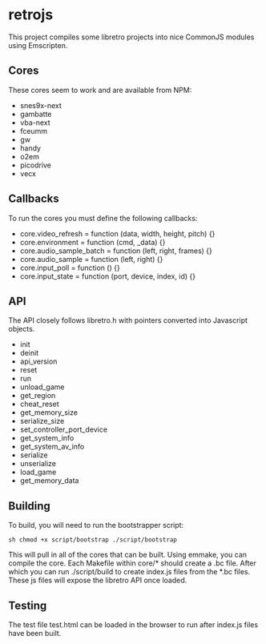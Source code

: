 # retrojs

This project compiles some libretro projects into nice CommonJS modules using Emscripten.

## Cores
These cores seem to work and are available from NPM:

* snes9x-next
* gambatte
* vba-next
* fceumm
* gw
* handy
* o2em
* picodrive
* vecx

## Callbacks
To run the cores you must define the following callbacks:

* core.video_refresh = function (data, width, height, pitch) {}
* core.environment = function (cmd, _data) {}
* core.audio_sample_batch = function (left, right, frames) {}
* core.audio_sample = function (left, right) {}
* core.input_poll = function () {}
* core.input_state = function (port, device, index, id) {}

## API
The API closely follows libretro.h with pointers converted into Javascript objects.

* init
* deinit
* api_version
* reset
* run
* unload_game
* get_region
* cheat_reset
* get_memory_size
* serialize_size
* set_controller_port_device
* get_system_info
* get_system_av_info
* serialize
* unserialize
* load_game
* get_memory_data

## Building
To build, you will need to run the bootstrapper script:

`sh
chmod +x script/bootstrap
./script/bootstrap
`

This will pull in all of the cores that can be built. Using emmake, you can compile the core. Each Makefile within core/* should create a .bc file. After which you can run ./script/build to create index.js files from the *.bc files. These js files will expose the libretro API once loaded.

## Testing
The test file test.html can be loaded in the browser to run after index.js files have been built.

